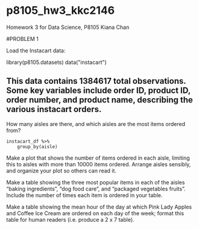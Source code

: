 # p8105_hw3_kkc2146
 Homework 3 for Data Science, P8105 Kiana Chan 

#PROBLEM 1 

Load the Instacart data:

library(p8105.datasets)
data("instacart")

## This data contains 1384617 total observations. Some key variables include order ID, product ID, order number, and product name, describing the various instacart orders. 

How many aisles are there, and which aisles are the most items ordered from?

```{r}
instacart_df %>% 
    group_by(aisle)
```




Make a plot that shows the number of items ordered in each aisle, limiting this to aisles with more than 10000 items ordered. Arrange aisles sensibly, and organize your plot so others can read it.





Make a table showing the three most popular items in each of the aisles “baking ingredients”, “dog food care”, and “packaged vegetables fruits”. Include the number of times each item is ordered in your table.

Make a table showing the mean hour of the day at which Pink Lady Apples and Coffee Ice Cream are ordered on each day of the week; format this table for human readers (i.e. produce a 2 x 7 table).
